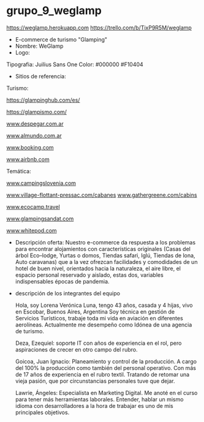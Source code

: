 # grupo_9_weglamp
https://weglamp.herokuapp.com
https://trello.com/b/TixP9R5M/weglamp
* E-commerce de turismo "Glamping"
* Nombre:  WeGlamp
* Logo:

Tipografia: Juilius Sans One
Color: #000000 #F10404

* Sitios de referencia:

Turismo:

https://glampinghub.com/es/

https://glampismo.com/

www.despegar.com.ar

www.almundo.com.ar

www.booking.com

www.airbnb.com

Temática:

www.campingslovenia.com

www.village-flottant-pressac.com/cabanes
www.gathergreene.com/cabins

www.ecocamp.travel

www.glampingsandat.com

www.whitepod.com

* Descripción oferta:
Nuestro e-commerce da respuesta a los problemas para encontrar alojamientos con características originales (Casas del árbol
Eco–lodge, Yurtas o domos, Tiendas safari, Iglú, Tiendas de lona, Auto caravanas) que a la vez ofrezcan facilidades y comodidades de un hotel de buen nivel, orientados hacia la naturaleza, el aire libre, el espacio personal reservado y aislado, estas dos, variables indispensables épocas de pandemia.

* descripción de los integrantes del equipo

  Hola, soy Lorena Verónica Luna, tengo 43 años, casada y 4 hijas, vivo en    Escobar, Buenos Aires, Argentina
  Soy técnica en gestión de Servicios Turísticos, trabaje toda mi vida en aviación en diferentes aerolíneas. Actualmente me desempeño como Idónea de una agencia de   turismo.

  Deza, Ezequiel: soporte IT con años de experiencia en el rol, pero aspiraciones de crecer en otro campo del rubro.

  Goicoa, Juan Ignacio: Planeamiento y control de la producción. A cargo del 100% la producción como también del personal operativo. Con más de 17 años de experiencia en el rubro textil. Tratando de retomar una vieja pasión, que por circunstancias personales tuve que dejar.

  Lawrie, Ángeles: Especialista en Marketing Digital. Me anoté en el curso para tener más herramientas laborales. Entender, hablar un mismo idioma con  desarrolladores a la hora de trabajar es uno de mis principales objetivos.
